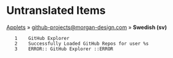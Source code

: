 # Untranslated Items
[Applets](../../../README.md) &#187; [github-projects@morgan-design.com](../README.md) &#187; **Swedish (sv)**

       1	GitHub Explorer
       2	Successfully Loaded GitHub Repos for user %s
       3	ERROR:: GitHub Explorer ::ERROR
